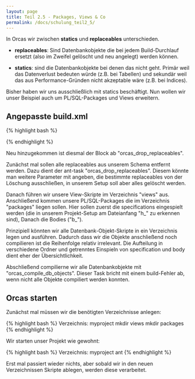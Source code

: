 ```yaml
---
layout: page
title: Teil 2.5 - Packages, Views & Co
permalink: /docs/schulung_teil2_5/
---
```


In Orcas wir zwischen **statics** und **replaceables** unterschieden.

- **replaceables**: Sind Datenbankobjekte die bei jedem Build-Durchlauf ersetzt (also im Zweifel gelöscht und neu angelegt) werden können.

- **statics**: sind die Datenbankobjekte bei denen das nicht geht. Primär weil das Datenverlust bedeuten würde (z.B. bei Tabellen) und sekundär weil das aus Performance-Gründen nicht akzeptable wäre (z.B. bei Indices).

Bisher haben wir uns ausschließlich mit statics beschäftigt. Nun wollen wir unser Beispiel auch um PL/SQL-Packages und Views erweitern.

## Angepasste build.xml

{% highlight bash %}
<?xml version = '1.0' encoding = 'windows-1252'?>
<project name="myproject" default="build">
  <property name="orcas_dir" value="/orcas/orcas/orcas_core"/>
  <import file="${orcas_dir}/orcas_default_tasks.xml"/>

  <property name="orcas.default_user" value="myschema"/>
  <property name="orcas.default_password" value="myschema"/>
  <property name="orcas.default_user_orcas" value="myschema_orcas"/>
  <property name="orcas.default_password_orcas" value="myschema_orcas"/>
  <property name="orcas.default_tnsname" value="XE"/>
  <property name="orcas.default_jdbcurl" value="jdbc:oracle:thin:@localhost:1521:XE"/>
  <property name="orcas.default_tmpfolder" value="tmp"/>
  <property name="orcas.default_spoolfolder" value="log"/>

  <target name="setup" >
    <orcas_install user="system" password="sa"/>
  </target>

  <target name="build" >
    <delete dir="${orcas.default_spoolfolder}"/>
    <orcas_initialize/>
    <orcas_execute_one_time_scripts scriptfolder="migrations_skripte" logname="migrations_skripte"/>
    <orcas_execute_statics scriptfolder="tables" logname="tables"/>
    <orcas_drop_replaceables logname="drop_replaceables"/>
    <orcas_execute_scripts scriptfolder="views" logname="views"/>
    <orcas_execute_scripts scriptfolder="packages" scriptprefix="h_" logname="package_specs"/>
    <orcas_execute_scripts scriptfolder="packages" scriptprefix="b_" logname="package_bodies"/>
    <orcas_compile_db_objects logname="compile_db_objects"/>
  </target>
</project>
{% endhighlight %}

Neu hinzugekommen ist diesmal der Block ab "orcas_drop_replaceables".

Zunächst mal sollen alle replaceables aus unserem Schema entfernt werden. Dazu dient der ant-task "orcas_drop_replaceables". Diesem könnte man weitere Parameter mit angeben, die bestimmte replaceables von der Löschung ausschließen, in unserem Setup soll aber alles gelöscht werden.

Danach führen wir unsere View-Skripte im Verzeichnis "views" aus.
Anschließend kommen unsere PL/SQL-Packages die im Verzeichnis "packages" liegen sollen. Hier sollen zuerst die specifications eingespielt werden (die in unserem Projekt-Setup am Dateianfang "h_" zu erkennen sind), Danach die Bodies ("b_").

Prinzipiell könnten wir alle Datenbank-Objekt-Skripte in ein Verzeichnis legen und ausführen. Dadurch dass wir die Objekte anschließend noch compilieren ist die Reihenfolge relativ irrelevant. Die Aufteilung in verschiedene Ordner und getrenntes Einspieln von specification und body dient eher der Übersichtlichkeit.

Abschließend compilierne wir alle Datenbankobjekte mit "orcas_compile_db_objects". Dieser Task bricht mit einem build-Fehler ab, wenn nicht alle Objekte compiliert werden konnten.

## Orcas starten

Zunächst mal müssen wir die benötigten Verzeichnisse anlegen:

{% highlight bash %}
Verzeichnis: myproject
mkdir views
mkdir packages
{% endhighlight %}

Wir starten unser Projekt wie gewohnt:

{% highlight bash %}
Verzeichnis: myproject
ant 
{% endhighlight %}


Erst mal passiert wieder nichts, aber sobald wir in den neuen Verzeichnissen Skripte ablegen, werden diese verarbeitet.

